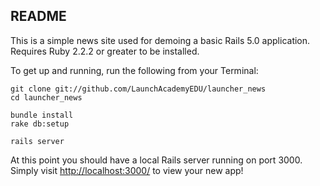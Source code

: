 ## README

This is a simple news site used for demoing a basic Rails 5.0 application. Requires Ruby 2.2.2 or greater to be installed.

To get up and running, run the following from your Terminal:

    git clone git://github.com/LaunchAcademyEDU/launcher_news
    cd launcher_news

    bundle install
    rake db:setup

    rails server

At this point you should have a local Rails server running on port 3000. Simply visit [http://localhost:3000/](http://localhost:3000/) to view your new app!
